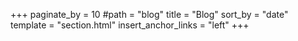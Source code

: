 +++
paginate_by = 10
#path = "blog"
title = "Blog"
sort_by = "date"
template = "section.html"
insert_anchor_links = "left"
+++
